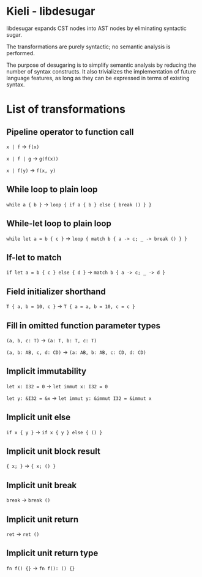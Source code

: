# Kieli - libdesugar

libdesugar expands CST nodes into AST nodes by eliminating syntactic sugar.

The transformations are purely syntactic; no semantic analysis is performed.

The purpose of desugaring is to simplify semantic analysis by reducing the number of syntax constructs.
It also trivializes the implementation of future language features, as long as they can be expressed in terms of existing syntax.

# List of transformations

## Pipeline operator to function call

`x | f` → `f(x)`

`x | f | g` → `g(f(x))`

`x | f(y)` → `f(x, y)`

## While loop to plain loop

`while a { b }` → `loop { if a { b } else { break () } }`

## While-let loop to plain loop

`while let a = b { c }` → `loop { match b { a -> c; _ -> break () } }`

## If-let to match

`if let a = b { c } else { d }` → `match b { a -> c; _ -> d }`

## Field initializer shorthand

`T { a, b = 10, c }` → `T { a = a, b = 10, c = c }`

## Fill in omitted function parameter types

`(a, b, c: T)` → `(a: T, b: T, c: T)`

`(a, b: AB, c, d: CD)` → `(a: AB, b: AB, c: CD, d: CD)`

## Implicit immutability

`let x: I32 = 0` → `let immut x: I32 = 0`

`let y: &I32 = &x` → `let immut y: &immut I32 = &immut x`

## Implicit unit else

`if x { y }` → `if x { y } else { () }`

## Implicit unit block result

`{ x; }` → `{ x; () }`

## Implicit unit break

`break` → `break ()`

## Implicit unit return

`ret` → `ret ()`

## Implicit unit return type

`fn f() {}` → `fn f(): () {}`
